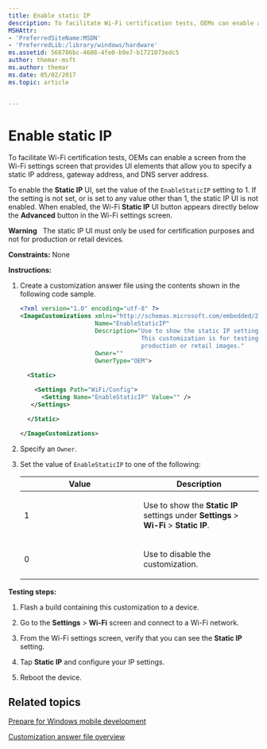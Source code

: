 ```yaml
---
title: Enable static IP
description: To facilitate Wi-Fi certification tests, OEMs can enable a screen from the Wi-Fi settings screen that provides UI elements that allow you to specify a static IP address, gateway address, and DNS server address.
MSHAttr:
- 'PreferredSiteName:MSDN'
- 'PreferredLib:/library/windows/hardware'
ms.assetid: 568786bc-4608-4fe0-b9e7-b1721073edc5
author: themar-msft
ms.author: themar
ms.date: 05/02/2017
ms.topic: article


---
```


# Enable static IP


To facilitate Wi-Fi certification tests, OEMs can enable a screen from the Wi-Fi settings screen that provides UI elements that allow you to specify a static IP address, gateway address, and DNS server address.

To enable the **Static IP** UI, set the value of the `EnableStaticIP` setting to 1. If the setting is not set, or is set to any value other than 1, the static IP UI is not enabled. When enabled, the Wi-Fi **Static IP** UI button appears directly below the **Advanced** button in the Wi-Fi settings screen.

**Warning**  
The static IP UI must only be used for certification purposes and not for production or retail devices.

 

<a href="" id="constraints---none"></a>**Constraints:** None  

<a href="" id="instructions-"></a>**Instructions:**  
1.  Create a customization answer file using the contents shown in the following code sample.

    ```XML
    <?xml version="1.0" encoding="utf-8" ?>  
    <ImageCustomizations xmlns="http://schemas.microsoft.com/embedded/2004/10/ImageUpdate"  
                         Name="EnableStaticIP"  
                         Description="Use to show the static IP settings in the advanced Wi-Fi settings screen.
                                      This customization is for testing purposes only and should not be set in 
                                      production or retail images."  
                         Owner=""  
                         OwnerType="OEM"> 
      
      <Static>  

        <Settings Path="WiFi/Config">  
          <Setting Name="EnableStaticIP" Value="" />    
       </Settings>  

      </Static>

    </ImageCustomizations>
    ```

2.  Specify an `Owner`.

3.  Set the value of `EnableStaticIP` to one of the following:

    <table>
    <colgroup>
    <col width="50%" />
    <col width="50%" />
    </colgroup>
    <thead>
    <tr class="header">
    <th>Value</th>
    <th>Description</th>
    </tr>
    </thead>
    <tbody>
    <tr class="odd">
    <td><p>1</p></td>
    <td><p>Use to show the <strong>Static IP</strong> settings under <strong>Settings</strong> &gt; <strong>Wi-Fi</strong> &gt; <strong>Static IP</strong>.</p></td>
    </tr>
    <tr class="even">
    <td><p>0</p></td>
    <td><p>Use to disable the customization.</p></td>
    </tr>
    </tbody>
    </table>

     

<a href="" id="testing-steps-"></a>**Testing steps:**  
1.  Flash a build containing this customization to a device.

2.  Go to the **Settings** &gt; **Wi-Fi** screen and connect to a Wi-Fi network.

3.  From the Wi-Fi settings screen, verify that you can see the **Static IP** setting.

4.  Tap **Static IP** and configure your IP settings.

5.  Reboot the device.

## Related topics

[Prepare for Windows mobile development](https://docs.microsoft.com/en-us/windows-hardware/manufacture/mobile/preparing-for-windows-mobile-development)

[Customization answer file overview](https://docs.microsoft.com/en-us/windows-hardware/customize/mobile/mcsf/customization-answer-file)
